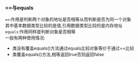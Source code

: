 ### ==与equals
`==`:作用是判断两个对象的地址是否相等从而判断是否为同一个对象  
其中基本数据类型比较的是值,引用数据类型比较的是内存地址  
`equals`:作用同样是判断对象是否相等  
一般有两种使用情况:  
* 类没有覆盖equals()方法通过equals比较对象等价于通过==比较  
* 类覆盖equals()方法,相等返回true否则返回false  
